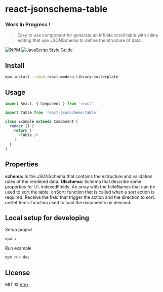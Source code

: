 
# react-jsonschema-table

### Work In Progress !

> Easy to use component for generate an infinite scroll table with inline editing that use JSONSchema to define the structure of data.

[![NPM](https://img.shields.io/npm/v/react-modern-library-boilerplate.svg)](https://www.npmjs.com/package/react-modern-library-boilerplate) [![JavaScript Style Guide](https://img.shields.io/badge/code_style-standard-brightgreen.svg)](https://standardjs.com)

## Install

```bash
npm install --save react-modern-library-boilerplate
```

## Usage

```js
import React, { Component } from 'react'

import Table from 'react-jsonschema-table'

class Example extends Component {
  render () {
    return (
      <Table />
    )
  }
}
```
## Properties

**schema:** Is the JSONSchema that contains the estructure and validation rules of the rendered data.
**UIschema:** Schema that describe some properties for UI.
indexedFields: An array with the fieldNames that can be used to sort the table.
onSort: function that is called when a sort action is required. Receive the field that trigger the action and the direction to sort.
onGetItems: function used to load the documents on demand.

## Local setup for developing

Setup project

```bash
npm i
```

Run example

```bash
npm run dev
```

## License

MIT © [Vtex](https://github.com/transitive-bullshit)
